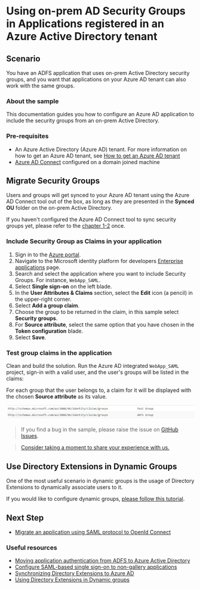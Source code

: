 # Using on-prem AD Security Groups in Applications registered in an Azure Active Directory tenant

## Scenario

You have an ADFS application that uses on-prem Active Directory security groups, and you want that applications on your Azure AD tenant can also work with the same groups.

### About the sample

This documentation guides you how to configure an Azure AD application to include the security groups from an on-prem Active Directory.

### Pre-requisites

- An Azure Active Directory (Azure AD) tenant. For more information on how to get an Azure AD tenant, see [How to get an Azure AD tenant](https://azure.microsoft.com/documentation/articles/active-directory-howto-tenant/)
- [Azure AD Connect](https://docs.microsoft.com/azure/active-directory/hybrid/how-to-connect-sync-whatis) configured on a domain joined machine

## Migrate Security Groups

Users and groups will get synced to your Azure AD tenant using the Azure AD Connect tool out of the box, as long as they are presented in the **Synced OU** folder on the on-prem Active Directory.

If you haven't configured the Azure AD Connect tool to sync security groups yet, please refer to the [chapter 1-2](https://github.com/Azure-Samples/ms-identity-dotnet-adfs-to-aad/tree/master/1-ADFS-Host/1-2-Setup-AzureADConnect) once.

### Include Security Group as Claims in your application

1. Sign in to the [Azure portal](https://portal.azure.com).
2. Navigate to the Microsoft identity platform for developers [Enterprise applications](https://portal.azure.com/#blade/Microsoft_AAD_IAM/ActiveDirectoryMenuBlade/EnterpriseApps) page.
3. Search and select the application where you want to include Security Groups. For instance, `WebApp_SAML`.
4. Select **Single sign-on** on the left blade.
5. In the **User Attributes & Claims** section, select the **Edit** icon (a pencil) in the upper-right corner.
6. Select **Add a group claim**.
7. Choose the group to be returned in the claim, in this sample select **Security groups**.
8. For **Source attribute**, select the same option that you have chosen in the **Token configuration** blade.
9. Select **Save**.

### Test group claims in the application

Clean and build the solution. Run the Azure AD integrated `WebApp_SAML` project, sign-in with a valid user, and the user's groups will be listed in the claims:

For each group that the user belongs to, a claim for it  will be displayed with the chosen **Source attribute** as its value.

![GroupClaims](./ReadmeFiles/groupClaim.png)

> If you find a bug in the sample, please raise the issue on [GitHub Issues](../../issues).

> [Consider taking a moment to share your experience with us.](https://forms.office.com/Pages/ResponsePage.aspx?id=v4j5cvGGr0GRqy180BHbR73pcsbpbxNJuZCMKN0lURpUODFCRVg4VTk2QUE2VEFPMUZKSEJNUFhWUyQlQCN0PWcu)

## Use Directory Extensions in Dynamic Groups

One of the most useful scenario in dynamic groups is the usage of Directory Extensions to dynamically associate users to it.

If you would like to configure dynamic groups, [please follow this tutorial](https://docs.microsoft.com/azure/active-directory/hybrid/how-to-connect-sync-feature-directory-extensions#use-the-attributes-in-dynamic-groups).

## Next Step

- [Migrate an application using SAML protocol to OpenId Connect](../2-3-From-SAML-to-OIDC/README.md)

### Useful resources

- [Moving application authentication from ADFS to Azure Active Directory](https://docs.microsoft.com/azure/active-directory/manage-apps/migrate-adfs-apps-to-azure)
- [Configure SAML-based single sign-on to non-gallery applications](https://docs.microsoft.com/azure/active-directory/manage-apps/configure-single-sign-on-non-gallery-applications)
- [Synchronizing Directory Extensions to Azure AD](https://docs.microsoft.com/azure/active-directory/hybrid/how-to-connect-sync-feature-directory-extensions)
- [Using Directory Extensions in Dynamic groups](https://docs.microsoft.com/azure/active-directory/hybrid/how-to-connect-sync-feature-directory-extensions#use-the-attributes-in-dynamic-groups)
